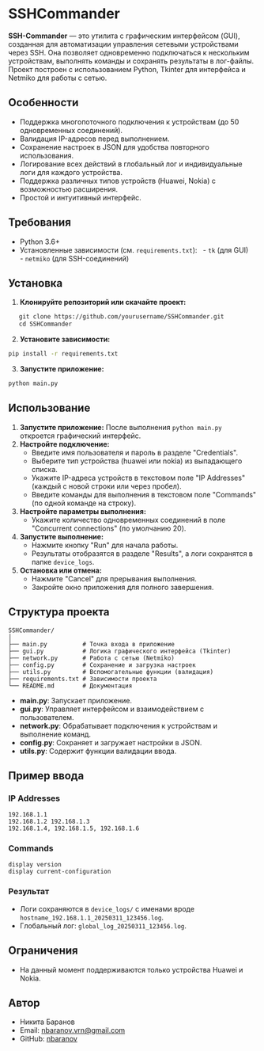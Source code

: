 # SSHCommander
**SSH-Commander** — это утилита с графическим интерфейсом (GUI), созданная для автоматизации управления сетевыми устройствами через SSH. Она позволяет одновременно подключаться к нескольким устройствам, выполнять команды и сохранять результаты в лог-файлы. Проект построен с использованием Python, Tkinter для интерфейса и Netmiko для работы с сетью. 

## Особенности
- Поддержка многопоточного подключения к устройствам (до 50 одновременных соединений).
- Валидация IP-адресов перед выполнением.
- Сохранение настроек в JSON для удобства повторного использования.
- Логирование всех действий в глобальный лог и индивидуальные логи для каждого устройства.
- Поддержка различных типов устройств (Huawei, Nokia) с возможностью расширения.
- Простой и интуитивный интерфейс.

## Требования
- Python 3.6+
- Установленные зависимости (см. `requirements.txt`):
  - `tk` (для GUI)
  - `netmiko` (для SSH-соединений)

## Установка
1. **Клонируйте репозиторий или скачайте проект:**
```bash
   git clone https://github.com/yourusername/SSHCommander.git
   cd SSHCommander
```
2. **Установите зависимости:**
```bash
pip install -r requirements.txt
```
3. **Запустите приложение:**
```bash
python main.py
```
## Использование
1. **Запустите приложение:** После выполнения `python main.py` откроется графический интерфейс.
2. **Настройте подключение:**
	- Введите имя пользователя и пароль в разделе "Credentials".
	- Выберите тип устройства (huawei или nokia) из выпадающего списка.
	- Укажите IP-адреса устройств в текстовом поле "IP Addresses" (каждый с новой строки или через пробел).
	- Введите команды для выполнения в текстовом поле "Commands" (по одной команде на строку).
3. **Настройте параметры выполнения:**
	- Укажите количество одновременных соединений в поле "Concurrent connections" (по умолчанию 20).
4. **Запустите выполнение:**
	- Нажмите кнопку "Run" для начала работы.
	- Результаты отобразятся в разделе "Results", а логи сохранятся в папке `device_logs`.
5. **Остановка или отмена:**
	- Нажмите "Cancel" для прерывания выполнения.
	- Закройте окно приложения для полного завершения.
## Структура проекта
```text
SSHCommander/
│
├── main.py          # Точка входа в приложение
├── gui.py           # Логика графического интерфейса (Tkinter)
├── network.py       # Работа с сетью (Netmiko)
├── config.py        # Сохранение и загрузка настроек
├── utils.py         # Вспомогательные функции (валидация)
├── requirements.txt # Зависимости проекта
└── README.md        # Документация
```

- **main.py**: Запускает приложение.
- **gui.py**: Управляет интерфейсом и взаимодействием с пользователем.
- **network.py**: Обрабатывает подключения к устройствам и выполнение команд.
- **config.py**: Сохраняет и загружает настройки в JSON.
- **utils.py**: Содержит функции валидации ввода.

## Пример ввода

### IP Addresses
```text
192.168.1.1
192.168.1.2 192.168.1.3
192.168.1.4, 192.168.1.5, 192.168.1.6
```
### Commands
```text
display version
display current-configuration
```
### Результат

- Логи сохраняются в `device_logs/` с именами вроде `hostname_192.168.1.1_20250311_123456.log`.
- Глобальный лог: `global_log_20250311_123456.log`.

## Ограничения
- На данный момент поддерживаются только устройства Huawei и Nokia.

## Автор  
- Никита Баранов
- Email: nbaranov.vrn@gmail.com
- GitHub: [nbaranov](https://github.com/nbaranov)
